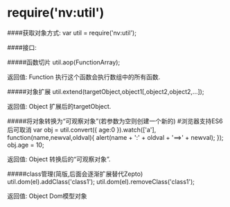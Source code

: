 require('nv:util')
=======

####获取对象方式:
    var util = require('nv:util');

####接口:

#####函数切片
    util.aop(FunctionArray);

返回值: Function 执行这个函数会执行数组中的所有函数.

#####对象扩展
    util.extend(targetObject,object1[,object2,object2,...]);

返回值: Object 扩展后的targetObject.

#####将对象转换为“可观察对象”(若参数为空则创建一个新的) #浏览器支持ES6后可取消
    var obj = util.convert({
        age:0
    }).watch(['a'], function(name,newval,oldval){
        alert(name + ':' + oldval + '==>' + newval);
    });
    obj.age = 10;

返回值: Object 转换后的“可观察对象”.

#####class管理(简版,后面会逐渐扩展替代Zepto)
    util.dom(el).addClass('class1');
    util.dom(el).removeClass('class1');

返回值: Object Dom模型对象